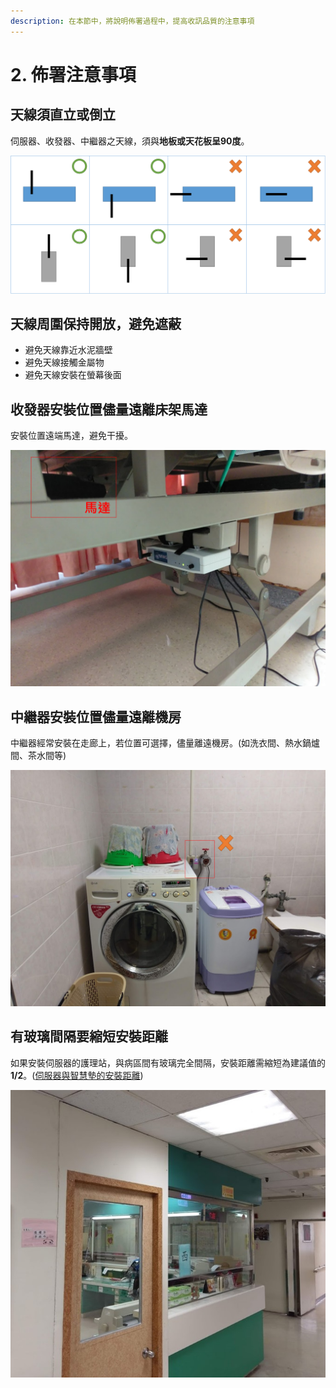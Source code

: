 ```yaml
---
description: 在本節中，將說明佈署過程中，提高收訊品質的注意事項
---
```


# 2. 佈署注意事項

## ​天線須直立或倒立

伺服器、收發器、中繼器之天線，須與**地板或天花板呈90度**。

![](../.gitbook/assets/tian-xian-xu-zhi-li-huo-dao-li.png)

## 天線周圍保持開放，避免遮蔽

* 避免天線靠近水泥牆壁
* 避免天線接觸金屬物
* 避免天線安裝在螢幕後面 

## 收發器安裝位置儘量遠離床架馬達

安裝位置遠端馬達，避免干擾。

![](../.gitbook/assets/shou-fa-qi-an-zhuang-wei-zhi-jin-liang-yuan-li-chuang-jia-ma-da.png)

## 中繼器安裝位置儘量遠離機房

中繼器經常安裝在走廊上，若位置可選擇，儘量離遠機房。\(如洗衣間、熱水鍋爐間、茶水間等\)

![](../.gitbook/assets/zhong-ji-qi-yuan-li-ji-fang.png)

## 有玻璃間隔要縮短安裝距離

如果安裝伺服器的護理站，與病區間有玻璃完全間隔，安裝距離需縮短為建議值的**1/2**。\([伺服器與智慧墊的安裝距離](https://billy0727.gitbook.io/guideline/~/edit/drafts/-LVGNiMc0LLwhUULwlYP/zhi-ju)\)

![](../.gitbook/assets/bo-li-zu-ge.jpg)



